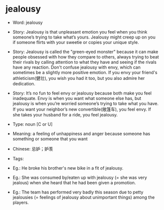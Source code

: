 # jealousy

- Word: jealousy
- Story: Jealousy is that unpleasant emotion you feel when you think someone’s trying to take what’s yours. Jealousy might creep up on you if someone flirts with your sweetie or copies your unique style.
- Story: Jealousy is called the "green-eyed monster" because it can make people obsessed with how they compare to others, always trying to beat their rivals by calling attention to what they have and seeing if the rivals have any reaction. Don't confuse jealousy with envy, which can sometimes be a slightly more positive emotion. If you envy your friend's athleticism(健壮), you wish you had it too, but you also admire her dedication.
- Story: It’s no fun to feel envy or jealousy because both make you feel inadequate. Envy is when you want what someone else has, but jealousy is when you’re worried someone’s trying to take what you have. If you want your neighbor’s new convertible(敞篷车), you feel envy. If she takes your husband for a ride, you feel jealousy.

- Type: noun [C or U]
- Meaning: a feeling of unhappiness and anger because someone has something or someone that you want
- Chinese: 忌妒；妒羡
- Tags: 
- Eg.: He broke his brother's new bike in a fit of jealousy.
- Eg.: She was consumed by/eaten up with jealousy (= she was very jealous) when she heard that he had been given a promotion.
- Eg.: The team has performed very badly this season due to petty jealousies (= feelings of jealousy about unimportant things) among the players.

